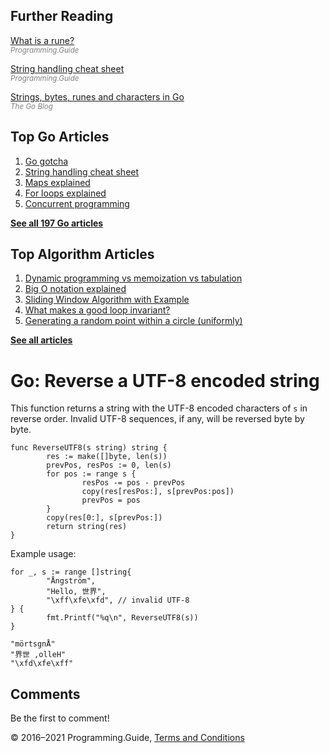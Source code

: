 



## Further Reading

[What is a rune?](rune.html)  
<span style="color: grey; font-style: italic; font-size: smaller">Programming.Guide</span>

[String handling cheat sheet](string-functions-reference-cheat-sheet.html)  
<span style="color: grey; font-style: italic; font-size: smaller">Programming.Guide</span>

[Strings, bytes, runes and characters in Go](https://blog.golang.org/strings)  
<span style="color: grey; font-style: italic; font-size: smaller">The Go Blog</span>

## Top Go Articles

1.  [Go gotcha](go-gotcha.html)
2.  [String handling cheat sheet](string-functions-reference-cheat-sheet.html)
3.  [Maps explained](maps-explained.html)
4.  [For loops explained](for-loop.html)
5.  [Concurrent programming](go-concurrency-tutorial.html)

[**See all 197 Go articles**](index.html)



## Top Algorithm Articles

1.  [Dynamic programming vs memoization vs tabulation](../dynamic-programming-vs-memoization-vs-tabulation.html)
2.  [Big O notation explained](../big-o-notation-explained.html)
3.  [Sliding Window Algorithm with Example](../sliding-window-example.html)
4.  [What makes a good loop invariant?](../what-makes-a-good-loop-invariant.html)
5.  [Generating a random point within a circle (uniformly)](../random-point-within-circle.html)

[**See all articles**](../index.html)

# Go: Reverse a UTF-8 encoded string

This function returns a string with the UTF-8 encoded characters of `s` in reverse order. Invalid UTF-8 sequences, if any, will be reversed byte by byte.

    func ReverseUTF8(s string) string {
            res := make([]byte, len(s))
            prevPos, resPos := 0, len(s)
            for pos := range s {
                    resPos -= pos - prevPos
                    copy(res[resPos:], s[prevPos:pos])
                    prevPos = pos
            }
            copy(res[0:], s[prevPos:])
            return string(res)
    }

Example usage:

    for _, s := range []string{
            "Ångström",
            "Hello, 世界",
            "\xff\xfe\xfd", // invalid UTF-8
    } {
            fmt.Printf("%q\n", ReverseUTF8(s))
    }

    "mörtsgnÅ"
    "界世 ,olleH"
    "\xfd\xfe\xff"

## Comments

Be the first to comment!

© 2016–2021 Programming.Guide, [Terms and Conditions](../terms-and-conditions.html)
